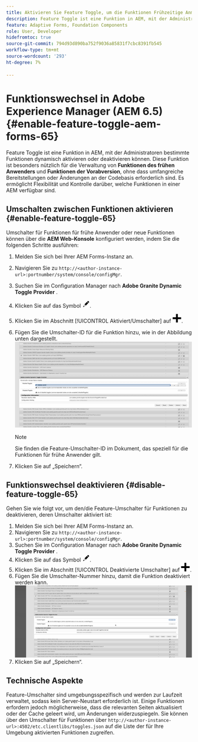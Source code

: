 ```yaml
---
title: Aktivieren Sie Feature Toggle, um die Funktionen Frühzeitige Anmeldung und Vorabversion zu integrieren.
description: Feature Toggle ist eine Funktion in AEM, mit der Administratoren neue Funktionen in einer Laufzeitumgebung aktivieren können.
feature: Adaptive Forms, Foundation Components
role: User, Developer
hidefromtoc: true
source-git-commit: 794d93d890ba752f9036a85831f7cbc8391fb545
workflow-type: tm+mt
source-wordcount: '293'
ht-degree: 7%

---
```


# Funktionswechsel in Adobe Experience Manager (AEM 6.5){#enable-feature-toggle-aem-forms-65}

Feature Toggle ist eine Funktion in AEM, mit der Administratoren bestimmte Funktionen dynamisch aktivieren oder deaktivieren können. Diese Funktion ist besonders nützlich für die Verwaltung von **Funktionen des frühen Anwenders** und **Funktionen der Vorabversion**, ohne dass umfangreiche Bereitstellungen oder Änderungen an der Codebasis erforderlich sind. Es ermöglicht Flexibilität und Kontrolle darüber, welche Funktionen in einer AEM verfügbar sind.

## Umschalten zwischen Funktionen aktivieren {#enable-feature-toggle-65}

Umschalter für Funktionen für frühe Anwender oder neue Funktionen können über die **AEM Web-Konsole** konfiguriert werden, indem Sie die folgenden Schritte ausführen:

1. Melden Sie sich bei Ihrer AEM Forms-Instanz an.
2. Navigieren Sie zu `http://<author-instance-url>:portnumber/system/console/configMgr`.
3. Suchen Sie im Configuration Manager nach **Adobe Granite Dynamic Toggle Provider** .
4. Klicken Sie auf das Symbol ![Stiftsymbol](assets/illustratorcc_penciltool_cur_edit_2_17.png).
5. Klicken Sie im Abschnitt [!UICONTROL Aktiviert/Umschalter] auf ![Bleistiftsymbol](assets/aem6forms_add.png).
6. Fügen Sie die Umschalter-ID für die Funktion hinzu, wie in der Abbildung unten dargestellt.
   ![Umschalter hinzufügen](assets/add_toggle_number_forms.png)

   >[!NOTE]
   >
   >Sie finden die Feature-Umschalter-ID im Dokument, das speziell für die Funktionen für frühe Anwender gilt.

7. Klicken Sie auf „Speichern“.

## Funktionswechsel deaktivieren {#disable-feature-toggle-65}

Gehen Sie wie folgt vor, um den/die Feature-Umschalter für Funktionen zu deaktivieren, deren Umschalter aktiviert ist:

1. Melden Sie sich bei Ihrer AEM Forms-Instanz an.
2. Navigieren Sie zu `http://<author-instance-url>:portnumber/system/console/configMgr`.
3. Suchen Sie im Configuration Manager nach **Adobe Granite Dynamic Toggle Provider** .
4. Klicken Sie auf das Symbol ![Stiftsymbol](assets/illustratorcc_penciltool_cur_edit_2_17.png).
5. Klicken Sie im Abschnitt [!UICONTROL Deaktivierte Umschalter] auf ![Bleistiftsymbol](assets/aem6forms_add.png).
6. Fügen Sie die Umschalter-Nummer hinzu, damit die Funktion deaktiviert werden kann.
   ![Umschalter entfernen](assets/remove_toggle_feature_forms.png)
7. Klicken Sie auf „Speichern“.

## Technische Aspekte

Feature-Umschalter sind umgebungsspezifisch und werden zur Laufzeit verwaltet, sodass kein Server-Neustart erforderlich ist. Einige Funktionen erfordern jedoch möglicherweise, dass die relevanten Seiten aktualisiert oder der Cache geleert wird, um Änderungen widerzuspiegeln.
Sie können über den Umschalter für Funktionen über `http://<author-instance-url>:4502/etc.clientlibs/toggles.json` auf die Liste der für Ihre Umgebung aktivierten Funktionen zugreifen.